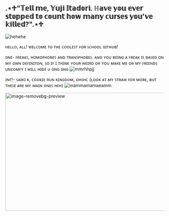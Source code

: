 ## .⋆♱"𝕋𝕖𝕝𝕝 𝕞𝕖, 𝕐𝕦𝕛𝕚 𝕀𝕥𝕒𝕕𝕠𝕣𝕚. ℍ𝕒𝕧𝕖 𝕪𝕠𝕦 𝕖𝕧𝕖𝕣 𝕤𝕥𝕠𝕡𝕡𝕖𝕕 𝕥𝕠 𝕔𝕠𝕦𝕟𝕥 𝕙𝕠𝕨 𝕞𝕒𝕟𝕪 𝕔𝕦𝕣𝕤𝕖𝕤 𝕪𝕠𝕦'𝕧𝕖 𝕜𝕚𝕝𝕝𝕖𝕕?".⋆♱

![hehehe](https://github.com/user-attachments/assets/8e20df14-a29e-4378-9b73-d0345cd78825)

ʜᴇʟʟᴏ, ᴀʟʟ!
 ᴡᴇʟᴄᴏᴍᴇ ᴛᴏ ᴛʜᴇ ᴄᴏᴏʟᴇꜱᴛ ꜰᴏʀ ꜱᴄʜᴏᴏʟ ɢɪᴛʜᴜʙ! 

ᴅɴɪ- ꜰʀᴇᴀᴋꜱ, ʜᴏᴍᴏᴘʜᴏʙᴇꜱ ᴀɴᴅ ᴛʀᴀɴꜱᴘʜᴏʙᴇꜱ. ᴀɴᴅ ʏᴏᴜ ʙᴇɪɴɢ ᴀ ꜰʀᴇᴀᴋ ɪꜱ ʙᴀꜱᴇᴅ ᴏɴ ᴍʏ ᴏᴡɴ ᴅᴇꜰɪɴɪᴛᴏɴ, ꜱᴏ ɪꜰ ɪ ᴛʜɪɴᴋ ʏᴏᴜʀ ᴡᴇɪʀᴅ ᴏʀ ʏᴏᴜ ᴍᴀᴋᴇ ᴍᴇ ᴏʀ ᴍʏ ꜰʀɪᴇɴᴅꜱ ᴜɴᴄᴏᴍꜰʏ ɪ ᴡɪʟʟ ʜɪᴅᴇ ᴜ ᴏɴɢ ɢɴɢ.![mmrhhpjj](https://github.com/user-attachments/assets/4af96ea1-377e-4219-88f8-b1e463270d8a)


ɪɴᴛ!- ꜱᴀɪᴋɪ ᴋ, ᴄᴏᴏᴋɪᴇ ʀᴜɴ ᴋɪɴɢᴅᴏᴍ, ᴏʜꜱʜᴄ (ʟᴏᴏᴋ ᴀᴛ ᴍʏ ꜱᴛʀᴀᴡ ꜰᴏʀ ᴍᴏʀᴇ, ʙᴜᴛ ᴛʜᴇꜱᴇ ᴀʀᴇ ᴍʏ ᴍᴀɪɴ ᴏɴᴇꜱ ʜᴇʜ)
![mammamamaeamm](https://github.com/user-attachments/assets/c5a3e06d-cc4e-4acd-afba-f6d8a7a648d2)

<img width="7000" height="375" alt="image-removebg-preview" src="https://github.com/user-attachments/assets/601f6ab0-da19-4c58-a0f4-a51cc7965ba1" />



